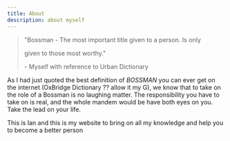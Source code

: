```yaml
---
title: About
description: about myself
---
```

> "Bossman - The most important title given to a person. Is only
>
> given to those most worthy."
>
> \- Myself with reference to Urban Dictionary

As I had just quoted the best definition of *BOSSMAN* you can
ever get on the internet (OxBridge Dictionary ?? allow it my G), we
know that to take on the role of a Bossman is no laughing matter. The
responsibility you have to take on is real, and the whole mandem would
be have both eyes on you. Take the lead on your life.

This is Ian and this is my website to bring on all my knowledge and
help you to become a better person